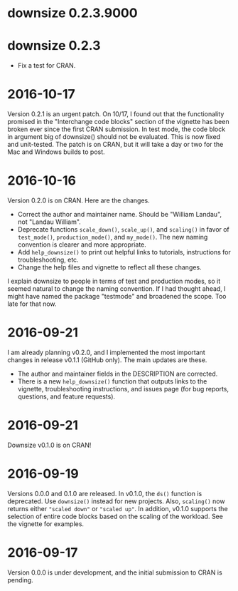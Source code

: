 # downsize 0.2.3.9000



# downsize 0.2.3

* Fix a test for CRAN.

# 2016-10-17

Version 0.2.1 is an urgent patch. On 10/17, I found out that the functionality promised in the "Interchange code blocks" section of the vignette has been broken ever since the first CRAN submission. In test mode, the code block in argument big of downsize() should not be evaluated. This is now fixed and unit-tested. The patch is on CRAN, but it will take a day or two for the Mac and Windows builds to post.


# 2016-10-16

Version 0.2.0 is on CRAN. Here are the changes.

- Correct the author and maintainer name. Should be "William Landau", not "Landau William".
- Deprecate functions `scale_down()`, `scale_up()`, and `scaling()` in favor of `test_mode()`, `production_mode()`, and `my_mode()`. The new naming convention is clearer and more appropriate. 
- Add `help_downsize()` to print out helpful links to tutorials, instructions for troubleshooting, etc.
- Change the help files and vignette to reflect all these changes.

I explain downsize to people in terms of test and production modes, so it seemed natural to change the naming convention. If I had thought ahead, I might have named the package "testmode" and broadened the scope. Too late for that now.


# 2016-09-21

I am already planning v0.2.0, and I implemented the most important changes in release v0.1.1 (GitHub only). The main updates are these.

- The author and maintainer fields in the DESCRIPTION are corrected.
- There is a new `help_downsize()` function that outputs links to the vignette, troubleshooting instructions, and issues page (for bug reports, questions, and feature requests).


# 2016-09-21

Downsize v0.1.0 is on CRAN!


# 2016-09-19

Versions 0.0.0 and 0.1.0 are released. In v0.1.0, the `ds()` function is deprecated. Use `downsize()` instead for new projects. Also, `scaling()` now returns either `"scaled down"` or `"scaled up"`. In addition, v0.1.0 supports the selection of entire code blocks based on the scaling of the workload. See the vignette for examples.


# 2016-09-17

Version 0.0.0 is under development, and the initial submission to CRAN is pending.
